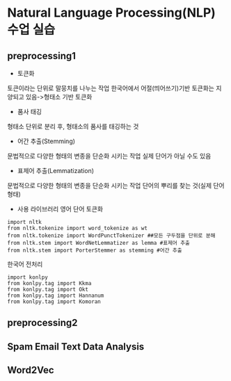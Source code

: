 # Natural Language Processing(NLP) 수업 실습
## preprocessing1
+ 토큰화

토큰이라는 단위로 말뭉치를 나누는 작업
한국어에서 어절(띄어쓰기)기반 토큰화는 지양되고 있음->형태소 기반 토큰화

+ 품사 태깅

형태소 단위로 분리 후, 형태소의 품사를 태깅하는 것

+ 어간 추출(Stemming)

문법적으로 다양한 형태의 변종을 단순화 시키는 작업
실제 단어가 아닐 수도 있음

+ 표제어 추출(Lemmatization)

문법적으로 다양한 형태의 변종을 단순화 시키는 작업
단어의 뿌리를 찾는 것(실제 단어 형태)

+ 사용 라이브러리
영어 단어 토큰화
``` 
import nltk
from nltk.tokenize import word_tokenize as wt 
from nltk.tokenize import WordPunctTokenizer ##모든 구두점을 단위로 분해
from nltk.stem import WordNetLemmatizer as lemma #표제어 추출
from nltk.stem import PorterStemmer as stemming #어간 추출
``` 

한국어 전처리
```
import konlpy
from konlpy.tag import Kkma
from konlpy.tag import Okt
from konlpy.tag import Hannanum
from konlpy.tag import Komoran
```
## preprocessing2
## Spam Email Text Data Analysis
## Word2Vec

